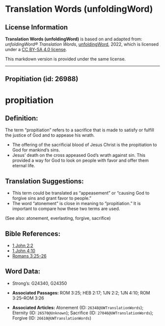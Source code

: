 # Translation Words (unfoldingWord)

## License Information

**Translation Words (unfoldingWord)** is based on and adapted from: _unfoldingWord® Translation Words_, [unfoldingWord](https://unfoldingword.org/utw), 2022, which is licensed under a [CC BY-SA 4.0 license](https://creativecommons.org/licenses/by-sa/4.0/legalcode.en).

This markdown version is provided under the same license.



--------------------------------

## Propitiation (id: 26988)

propitiation
============

Definition:
-----------

The term “propitiation” refers to a sacrifice that is made to satisfy or fulfill the justice of God and to appease his wrath.

* The offering of the sacrificial blood of Jesus Christ is the propitiation to God for mankind’s sins.
* Jesus’ death on the cross appeased God’s wrath against sin. This provided a way for God to look on people with favor and offer them eternal life.

Translation Suggestions:
------------------------

* This term could be translated as “appeasement” or “causing God to forgive sins and grant favor to people.”
* The word “atonement” is close in meaning to “propitiation.” It is important to compare how these two terms are used.

(See also: atonement, everlasting, forgive, sacrifice)

Bible References:
-----------------

* [1 John 2:2](https://ref.ly/1John2:2)
* [1 John 4:10](https://ref.ly/1John4:10)
* [Romans 3:25–26](https://ref.ly/Rom3:25-Rom3:26)

Word Data:
----------

* Strong’s: G24340, G24350

* **Associated Passages:** ROM 3:25; HEB 2:17; 1JN 2:2; 1JN 4:10; ROM 3:25–ROM 3:26
* **Associated Articles:** Atonement (ID: `26348@UWTranslationWords`); Eternity (ID: `26570@Unknown`); Sacrifice (ID: `27046@UWTranslationWords`); Forgive (ID: `26610@UWTranslationWords`)

